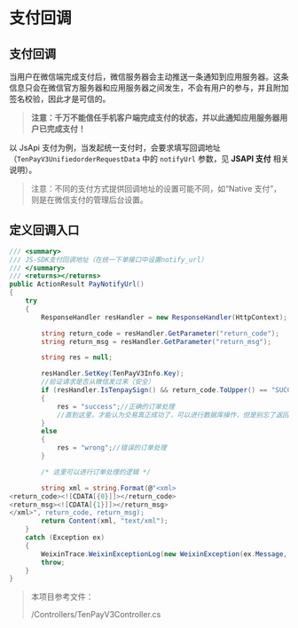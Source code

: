 # 支付回调

## 支付回调

当用户在微信端完成支付后，微信服务器会主动推送一条通知到应用服务器。这条信息只会在微信官方服务器和应用服务器之间发生，不会有用户的参与，并且附加签名校验，因此才是可信的。

> **注意：千万不能信任手机客户端完成支付的状态，并以此通知应用服务器用户已完成支付！**

以 JsApi 支付为例，当发起统一支付时，会要求填写回调地址（`TenPayV3UnifiedorderRequestData` 中的 `notifyUrl` 参数，见 **JSAPI 支付** 相关说明）。

> 注意：不同的支付方式提供回调地址的设置可能不同，如“Native 支付”，则是在微信支付的管理后台设置。

## 定义回调入口

```cs
/// <summary>
/// JS-SDK支付回调地址（在统一下单接口中设置notify_url）
/// </summary>
/// <returns></returns>
public ActionResult PayNotifyUrl()
{
    try
    {
        ResponseHandler resHandler = new ResponseHandler(HttpContext);

        string return_code = resHandler.GetParameter("return_code");
        string return_msg = resHandler.GetParameter("return_msg");

        string res = null;

        resHandler.SetKey(TenPayV3Info.Key);
        //验证请求是否从微信发过来（安全）
        if (resHandler.IsTenpaySign() && return_code.ToUpper() == "SUCCESS")
        {
            res = "success";//正确的订单处理
            //直到这里，才能认为交易真正成功了，可以进行数据库操作，但是别忘了返回规定格式的消息！
        }
        else
        {
            res = "wrong";//错误的订单处理
        }

        /* 这里可以进行订单处理的逻辑 */

        string xml = string.Format(@"<xml>
<return_code><![CDATA[{0}]]></return_code>
<return_msg><![CDATA[{1}]]></return_msg>
</xml>", return_code, return_msg);
        return Content(xml, "text/xml");
    }
    catch (Exception ex)
    {
        WeixinTrace.WeixinExceptionLog(new WeixinException(ex.Message, ex));
        throw;
    }
}
```

> 本项目参考文件：
>
> /Controllers/TenPayV3Controller.cs
